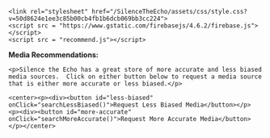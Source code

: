 <head>
    <title>Silence the Echo</title>

    <link rel="stylesheet" href="/SilenceTheEcho/assets/css/style.css?v=50d8624e1ee3c85b00cb4fb1b6dcb069bb3cc224">
    <script src = "https://www.gstatic.com/firebasejs/4.6.2/firebase.js"></script> 
    <script src = "recommend.js"></script>
</head>

<body>
    <p><b>Media Recommendations: </b></p>
    
    <p>Silence the Echo has a great store of more accurate and less biased media sources.  Click on either button below to request a media source that is either more accurate or less biased.</p>
    
    <center><p><div><button id="less-biased" onClick="searchLessBiased()">Request Less Biased Media</button></p>
    <p><div><button id="more-accurate" onClick="searchMoreAccurate()">Request More Accurate Media</button></p></center>
    
    
    
    
</body>
